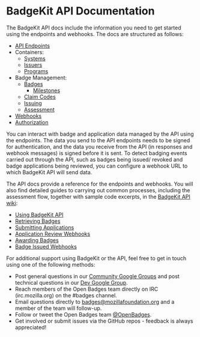 # BadgeKit API Documentation

The BadgeKit API docs include the information you need to get started using the endpoints and webhooks. The docs are structured as follows:

* [API Endpoints](api-endpoints.md)
 * Containers:
    * [Systems](systems.md)
    * [Issuers](issuers.md)
    * [Programs](programs.md)
 * Badge Management:
    * [Badges](badges.md)
      * [Milestones](milestones.md)
    * [Claim Codes](claim-codes.md)
    * [Issuing](issuing.md)
    * [Assessment](assessment.md)
* [Webhooks](webhooks.md)
* [Authorization](authorization.md)

You can interact with badge and application data managed by the API using the endpoints. The data you send to the API endpoints needs to be signed for authentication, and the data you receive from the API (in responses and webhook messages) is signed before it is sent. To detect badging events carried out through the API, such as badges being issued/ revoked and badge applications being reviewed, you can configure a webhook URL to which BadgeKit API will send data.

The API docs provide a reference for the endpoints and webhooks. You will also find detailed guides to carrying out common processes, including the assessment flow, together with sample code excerpts, in the [BadgeKit API wiki](https://github.com/mozilla/badgekit-api/wiki):

* [Using BadgeKit API](https://github.com/mozilla/badgekit-api/wiki/Using-BadgeKit-API)
* [Retrieving Badges](https://github.com/mozilla/badgekit-api/wiki/Retrieving-Badges)
* [Submitting Applications](https://github.com/mozilla/badgekit-api/wiki/Submitting-Applications)
* [Application Review Webhooks](https://github.com/mozilla/badgekit-api/wiki/Application-Review-Webhooks)
* [Awarding Badges](https://github.com/mozilla/badgekit-api/wiki/Awarding-Badges)
* [Badge Issued Webhooks](https://github.com/mozilla/badgekit-api/wiki/Badge-Issued-Webhooks)

For additional support using BadgeKit or the API, feel free to get in touch using one of the following methods:

* Post general questions in our [Community Google Groups](http://bit.ly/OBIGeneral) and post technical questions in our [Dev Google Group](http://bit.ly/OBIDev).
* Reach members of the Open Badges team directly on IRC (irc.mozilla.org) on the #badges channel.
* Email questions directly to [badges@mozillafoundation.org](mailto:badges@mozillafoundation.org) and a member of the team will follow-up.
* Follow or tweet the Open Badges team [@OpenBadges](https://twitter.com/OpenBadges).
* Get involved or submit issues via the GitHub repos - feedback is always appreciated!

